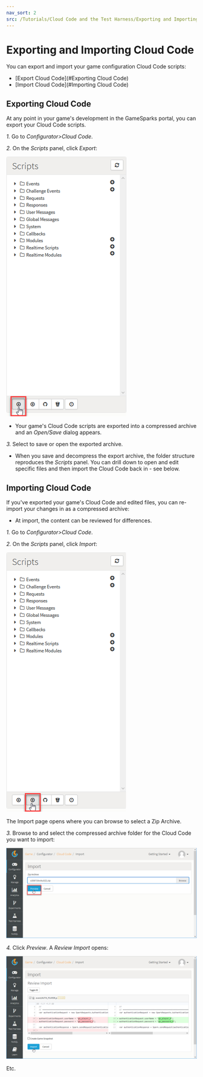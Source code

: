 ```yaml
---
nav_sort: 2
src: /Tutorials/Cloud Code and the Test Harness/Exporting and Importing Cloud Code.md
---
```


# Exporting and Importing Cloud Code

You can export and import your game configuration Cloud Code scripts:
* [Export Cloud Code](#Exporting Cloud Code)
* [Import Cloud Code](#Importing Cloud Code)


## Exporting Cloud Code

At any point in your game's development in the GameSparks portal, you can export your Cloud Code scripts.

*1.* Go to *Configurator>Cloud Code*.

*2.* On the *Scripts* panel, click *Export*:

![](img/ExpImp/1.png)

* Your game's Cloud Code scripts are exported into a compressed archive and an *Open/Save* dialog appears.

*3.* Select to save or open the exported archive.
* When you save and decompress the export archive, the folder structure reproduces the *Scripts* panel. You can drill down to open and edit specific files and then import the Cloud Code back in - see below.

## Importing Cloud Code

If you've exported your game's Cloud Code and edited files, you can re-import your changes in as a compressed archive:
* At import, the content can be reviewed for differences.

*1.*  Go to *Configurator>Cloud Code*.

*2.* On the *Scripts* panel, click *Import*:

![](img/ExpImp/2.png)

The Import page opens where you can browse to select a Zip Archive.

*3.* Browse to and select the compressed archive folder for the Cloud Code you want to import:

![](img/ExpImp/3.png)

*4.* Click *Preview*. A *Review Import* opens:

![](img/ExpImp/4.png)

Etc.
